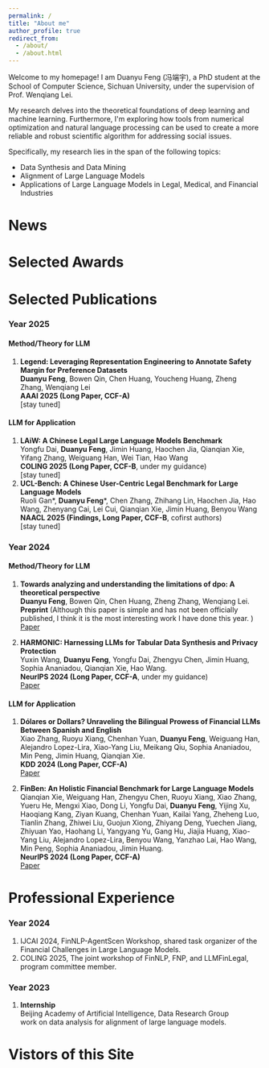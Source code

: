 ```yaml
---
permalink: /
title: "About me"
author_profile: true
redirect_from: 
  - /about/
  - /about.html
---
```



Welcome to my homepage! I am Duanyu Feng (冯端宇), a PhD student at the School of Computer Science, Sichuan University, under the supervision of Prof. Wenqiang Lei.

My research delves into the theoretical foundations of deep learning and machine learning. Furthermore, I'm exploring how tools from numerical optimization and natural language processing can be used to create a more reliable and robust scientific algorithm for addressing social issues.

Specifically, my research lies in the span of the following topics:
- Data Synthesis and Data Mining
- Alignment of Large Language Models
- Applications of Large Language Models in Legal, Medical, and Financial Industries


News
======
<!--
1. academicpages is a ready-to-fork GitHub Pages template for academic personal websites
1. 
-->

Selected Awards
======
<!--
1. 
1. 
-->

Selected Publications
======
### Year 2025 ###
#### Method/Theory for LLM ####
 1. **Legend: Leveraging Representation Engineering to Annotate Safety Margin for Preference Datasets**
    <br>
    **Duanyu Feng**, Bowen Qin, Chen Huang, Youcheng Huang, Zheng Zhang, Wenqiang Lei
    <br>
    **AAAI 2025 (Long Paper, CCF-A)**
    <br>
   [stay tuned]

#### LLM for Application ####
 1. **LAiW: A Chinese Legal Large Language Models Benchmark**
    <br>
    Yongfu Dai, **Duanyu Feng**, Jimin Huang, Haochen Jia, Qianqian Xie, Yifang Zhang, Weiguang Han, Wei Tian, Hao Wang
    <br>
    **COLING 2025 (Long Paper, CCF-B**, under my guidance)
    <br>
   [stay tuned]
 1. **UCL-Bench: A Chinese User-Centric Legal Benchmark for Large Language Models**
    <br>
    Ruoli Gan\*, **Duanyu Feng**\*, Chen Zhang, Zhihang Lin, Haochen Jia, Hao Wang, Zhenyang Cai, Lei Cui, Qianqian Xie, Jimin Huang, Benyou Wang
    <br>
    **NAACL 2025 (Findings, Long Paper, CCF-B**, cofirst authors)
    <br>
   [stay tuned]


### Year 2024 ###
#### Method/Theory for LLM ####
1. **Towards analyzing and understanding the limitations of dpo: A theoretical perspective**
   <br>
   **Duanyu Feng**, Bowen Qin, Chen Huang, Zheng Zhang, Wenqiang Lei.
   <br>
   **Preprint** (Although this paper is simple and has not been officially published, I think it is the most interesting work I have done this year.
)
   <br>
   [Paper](https://arxiv.org/pdf/2404.04626)

1. **HARMONIC: Harnessing LLMs for Tabular Data Synthesis and Privacy Protection**
   <br>
   Yuxin Wang, **Duanyu Feng**, Yongfu Dai, Zhengyu Chen, Jimin Huang, Sophia Ananiadou, Qianqian Xie, Hao Wang.
   <br>
   **NeurIPS 2024 (Long Paper, CCF-A**, under my guidance)
   <br>
   [Paper](https://neurips.cc/virtual/2024/poster/97571)

#### LLM for Application ####
1. **Dólares or Dollars? Unraveling the Bilingual Prowess of Financial LLMs Between Spanish and English**
   <br>
   Xiao Zhang, Ruoyu Xiang, Chenhan Yuan, **Duanyu Feng**, Weiguang Han, Alejandro Lopez-Lira, Xiao-Yang Liu, Meikang Qiu, Sophia Ananiadou, Min Peng, Jimin Huang, Qianqian Xie.
   <br>
   **KDD 2024 (Long Paper, CCF-A)**
   <br>
   [Paper](https://dl.acm.org/doi/abs/10.1145/3637528.3671554)


1. **FinBen: An Holistic Financial Benchmark for Large Language Models**
   <br>
   Qianqian Xie, Weiguang Han, Zhengyu Chen, Ruoyu Xiang, Xiao Zhang, Yueru He, Mengxi Xiao, Dong Li, Yongfu Dai, **Duanyu Feng**, Yijing Xu, Haoqiang Kang, Ziyan Kuang, Chenhan Yuan, Kailai Yang, Zheheng Luo, Tianlin Zhang, Zhiwei Liu, Guojun Xiong, Zhiyang Deng, Yuechen Jiang, Zhiyuan Yao, Haohang Li, Yangyang Yu, Gang Hu, Jiajia Huang, Xiao-Yang Liu, Alejandro Lopez-Lira, Benyou Wang, Yanzhao Lai, Hao Wang, Min Peng, Sophia Ananiadou, Jimin Huang.
   <br>
   **NeurIPS 2024 (Long Paper, CCF-A)** 
   <br>
   [Paper](https://neurips.cc/virtual/2024/poster/97525)

Professional Experience
======
### Year 2024 ###
1. IJCAI 2024, FinNLP-AgentScen Workshop, shared task organizer of the Financial Challenges in Large Language Models.
1. COLING 2025, The joint workshop of FinNLP, FNP, and LLMFinLegal, program committee member.

### Year 2023 ###
1. **Internship**
   <br>
   Beijing Academy of Artificial Intelligence, Data Research Group
   <br>
   work on data analysis for alignment of large language models.

Vistors of this Site
======
<script type='text/javascript' id='clustrmaps' src='//cdn.clustrmaps.com/map_v2.js?cl=ffffff&w=300&t=tt&d=A08jrrt6DrZYPgnW_3CNQ9g__K0KA4kQ073WVihSbUI&co=2d78ad&cmo=3acc3a&cmn=ff5353&ct=ffffff'></script>

